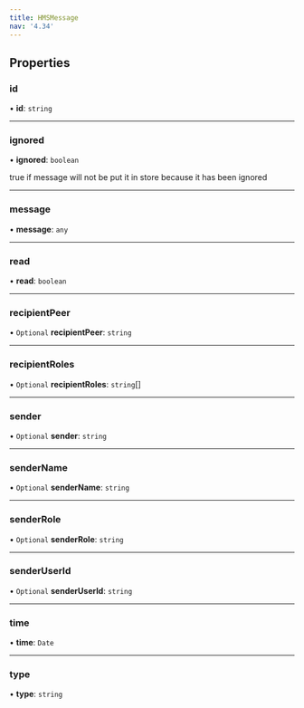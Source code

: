 ```yaml
---
title: HMSMessage
nav: '4.34'
---
```


## Properties

### id

• **id**: `string`

---

### ignored

• **ignored**: `boolean`

true if message will not be put it in store because it has been ignored

---

### message

• **message**: `any`

---

### read

• **read**: `boolean`

---

### recipientPeer

• `Optional` **recipientPeer**: `string`

---

### recipientRoles

• `Optional` **recipientRoles**: `string`[]

---

### sender

• `Optional` **sender**: `string`

---

### senderName

• `Optional` **senderName**: `string`

---

### senderRole

• `Optional` **senderRole**: `string`

---

### senderUserId

• `Optional` **senderUserId**: `string`

---

### time

• **time**: `Date`

---

### type

• **type**: `string`

